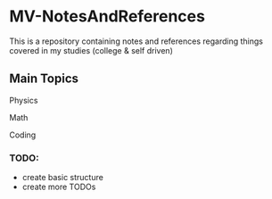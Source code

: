 # MV-NotesAndReferences
This is a repository containing notes and references regarding things covered in my studies (college &amp; self driven)


## Main Topics

Physics

Math

Coding

### TODO:
  - create basic structure
  - create more TODOs

